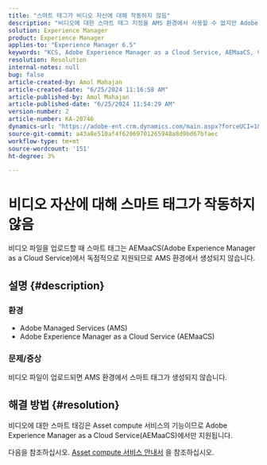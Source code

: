 ```yaml
---
title: "스마트 태그가 비디오 자산에 대해 작동하지 않음"
description: "비디오에 대한 스마트 태그 지정을 AMS 환경에서 사용할 수 없지만 Adobe Experience Manager as a Cloud Service에서 지원하는 이유를 알아보십시오."
solution: Experience Manager
product: Experience Manager
applies-to: "Experience Manager 6.5"
keywords: "KCS, Adobe Experience Manager as a Cloud Service, AEMaaCS, 비디오 자산, AMS, 스마트 태그가 작동하지 않음"
resolution: Resolution
internal-notes: null
bug: false
article-created-by: Amol Mahajan
article-created-date: "6/25/2024 11:16:58 AM"
article-published-by: Amol Mahajan
article-published-date: "6/25/2024 11:54:29 AM"
version-number: 2
article-number: KA-20746
dynamics-url: "https://adobe-ent.crm.dynamics.com/main.aspx?forceUCI=1&pagetype=entityrecord&etn=knowledgearticle&id=7ab10c6a-e432-ef11-840a-6045bd06eea5"
source-git-commit: a43a8e510af4f62069701265948a8d9bd67bfaec
workflow-type: tm+mt
source-wordcount: '151'
ht-degree: 3%

---
```


# 비디오 자산에 대해 스마트 태그가 작동하지 않음


비디오 파일을 업로드할 때 스마트 태그는 AEMaaCS(Adobe Experience Manager as a Cloud Service)에서 독점적으로 지원되므로 AMS 환경에서 생성되지 않습니다.

## 설명 {#description}


### <b>환경</b>

- Adobe Managed Services (AMS)
- Adobe Experience Manager as a Cloud Service (AEMaaCS)




### <b>문제/증상</b>

비디오 파일이 업로드되면 AMS 환경에서 스마트 태그가 생성되지 않습니다.


## 해결 방법 {#resolution}


비디오에 대한 스마트 태깅은 Asset compute 서비스의 기능이므로 Adobe Experience Manager as a Cloud Service(AEMaaCS)에서만 지원됩니다.

다음을 참조하십시오. [Asset compute 서비스 안내서](https://experienceleague.adobe.com/docs/asset-compute/using/introduction.html) 을 참조하십시오.
